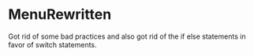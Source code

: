 # MenuRewritten
Got rid of some bad practices and also got rid of the if else statements in favor of switch statements.
